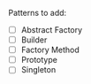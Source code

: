 Patterns to add:

- [ ] Abstract Factory
- [ ] Builder
- [ ] Factory Method
- [ ] Prototype
- [ ] Singleton
